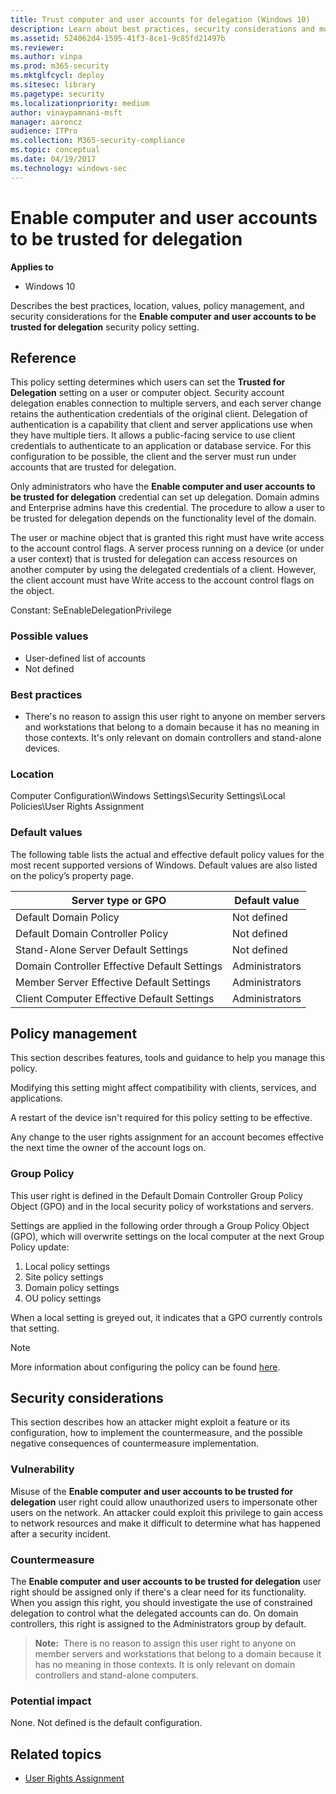 ```yaml
---
title: Trust computer and user accounts for delegation (Windows 10)
description: Learn about best practices, security considerations and more for the security policy setting, Enable computer and user accounts to be trusted for delegation.
ms.assetid: 524062d4-1595-41f3-8ce1-9c85fd21497b
ms.reviewer: 
ms.author: vinpa
ms.prod: m365-security
ms.mktglfcycl: deploy
ms.sitesec: library
ms.pagetype: security
ms.localizationpriority: medium
author: vinaypamnani-msft
manager: aaroncz
audience: ITPro
ms.collection: M365-security-compliance
ms.topic: conceptual
ms.date: 04/19/2017
ms.technology: windows-sec
---
```


# Enable computer and user accounts to be trusted for delegation

**Applies to**
-   Windows 10

Describes the best practices, location, values, policy management, and security considerations for the **Enable computer and user accounts to be trusted for delegation** security policy setting.

## Reference

This policy setting determines which users can set the **Trusted for Delegation** setting on a user or computer object.
Security account delegation enables connection to multiple servers, and each server change retains the authentication credentials of the original client. Delegation of authentication is a capability that client and server applications use when they have multiple tiers. It allows a public-facing service to use client credentials to authenticate to an application or database service. For this configuration to be possible, the client and the server must run under accounts that are trusted for delegation.

Only administrators who have the **Enable computer and user accounts to be trusted for delegation** credential can set up delegation. Domain admins and Enterprise admins have this credential. The procedure to allow a user to be trusted for delegation depends on the functionality level of the domain.

The user or machine object that is granted this right must have write access to the account control flags. A server process running on a device (or under a user context) that is trusted for delegation can access resources on another computer by using the delegated credentials of a client. However, the client account must have Write access to the account control flags on the object.

Constant: SeEnableDelegationPrivilege

### Possible values

-   User-defined list of accounts
-   Not defined

### Best practices

-   There's no reason to assign this user right to anyone on member servers and workstations that belong to a domain because it has no meaning in those contexts. It's only relevant on domain controllers and stand-alone devices.

### Location

Computer Configuration\\Windows Settings\\Security Settings\\Local Policies\\User Rights Assignment

### Default values

The following table lists the actual and effective default policy values for the most recent supported versions of Windows. Default values are also listed on the policy’s property page.

| Server type or GPO | Default value |
| - | - |
| Default Domain Policy | Not defined| 
| Default Domain Controller Policy | Not defined| 
| Stand-Alone Server Default Settings | Not defined| 
| Domain Controller Effective Default Settings | Administrators| 
| Member Server Effective Default Settings | Administrators| 
| Client Computer Effective Default Settings | Administrators| 
 
## Policy management

This section describes features, tools and guidance to help you manage this policy.

Modifying this setting might affect compatibility with clients, services, and applications.

A restart of the device isn't required for this policy setting to be effective.

Any change to the user rights assignment for an account becomes effective the next time the owner of the account logs on.

### Group Policy

This user right is defined in the Default Domain Controller Group Policy Object (GPO) and in the local security policy of workstations and servers.

Settings are applied in the following order through a Group Policy Object (GPO), which will overwrite settings on the local computer at the next Group Policy update:

1.  Local policy settings
2.  Site policy settings
3.  Domain policy settings
4.  OU policy settings

When a local setting is greyed out, it indicates that a GPO currently controls that setting.

> [!NOTE]
> More information about configuring the policy can be found [here](./how-to-configure-security-policy-settings.md).

## Security considerations

This section describes how an attacker might exploit a feature or its configuration, how to implement the countermeasure, and the possible negative consequences of countermeasure implementation.

### Vulnerability

Misuse of the **Enable computer and user accounts to be trusted for delegation** user right could allow unauthorized users to impersonate other users on the network. An attacker could exploit this privilege to gain access to network resources and make it difficult to determine what has happened 
after a security incident.

### Countermeasure

The **Enable computer and user accounts to be trusted for delegation** user right should be assigned only if there's a clear need for its functionality. When you assign this right, you should investigate the use of constrained delegation to control what the delegated accounts can do. On domain controllers, this right is assigned to the Administrators group by default.

>**Note:**  There is no reason to assign this user right to anyone on member servers and workstations that belong to a domain because it has no meaning in those contexts. It is only relevant on domain controllers and stand-alone computers.
 
### Potential impact

None. Not defined is the default configuration.

## Related topics

- [User Rights Assignment](user-rights-assignment.md)